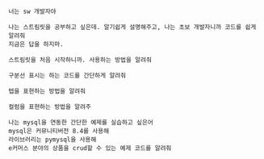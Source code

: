 ```
너는 sw 개발자야
```

```
나는 스트림릿을 공부하고 싶은데. 알기쉽게 설명해주고, 나는 초보 개발자니까 코드를 쉽게 알려줘
지금은 답을 하지마.
```

```
스트림릿을 처음 시작하니까. 사용하는 방법을 알려줘
```

```
구분선 표시는 하는 코드를 간단하게 알려줘
```

```
텝을 표현하는 방법을 알려줘
```

```
컬럼을 표현하는 방법을 알려주
```

```
나는 mysql을 연동한 간단한 예제를 실습하고 싶은어
mysql은 커뮤니티버전 8.4를 사용해
라이브러리는 pymysql을 사용해
e커머스 분야의 상품을 crud할 수 있는 예제 코드를 알려줘
```
